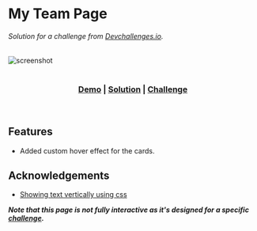 # My Team Page
###### Solution for a challenge from [Devchallenges.io](http://devchallenges.io).

![screenshot](https://repository-images.githubusercontent.com/365659164/1a272845-ff12-4c62-94d8-6c7563d61055)
<br /><br />
<h3 align="center">
   <a href="https://aboodibrahim.github.io/my-team-page">Demo</a>
   <span> | </span>
   <a href="https://github.com/AboodIbrahim/my-team-page">Solution</a>
   <span> | </span>
   <a href="https://devchallenges.io/challenges/hhmesazsqgKXrTkYkt0U">Challenge</a>
</h3>
<br />

## Features
- Added custom hover effect for the cards.

## Acknowledgements
- [Showing text vertically using css](https://developer.mozilla.org/en-US/docs/Web/CSS/text-orientation)

**_Note that this page is not fully interactive as it's designed for a specific [challenge](https://devchallenges.io/challenges/hhmesazsqgKXrTkYkt0U)._**